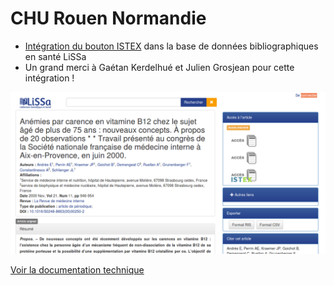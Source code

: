 # CHU Rouen Normandie

* [Intégration du bouton ISTEX](https://doc.istex.fr/users/integration/ent-web/#bouton-istex-integre) dans la base de données bibliographiques en santé LiSSa
* Un grand merci à Gaétan Kerdelhué et Julien Grosjean pour cette intégration !

![](../../.gitbook/assets/lissaexemple%20%281%29.png)

[Voir la documentation technique](https://doc.istex.fr/users/integration/ent-web/#bouton-istex-integre)

